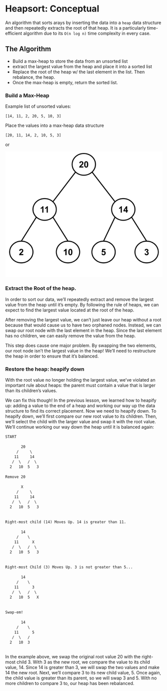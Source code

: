 # Heapsort: Conceptual

An algorithm that sorts arays by inserting the data into a `heap` data 
structure and then repeatedly extracts the root of that heap. It is a 
particularly time-efficient algorithm due to its `O(n log n)` time 
complexity in every case. 

## The Algorithm

- Build a max-heap to store the data from an unsorted list
- extract the largest value from the heap and place it into a sorted list
- Replace the root of the heap w/ the last element in the list. Then 
  rebalance, the heap. 
- Once the max-heap is empty, return the sorted list. 

### Build a Max-Heap

Example list of unsorted values: 
```text
[14, 11, 2, 20, 5, 10, 3]
```
Place the values into a max-heap data structure

```text
[20, 11, 14, 2, 10, 5, 3]
```
or

![](../../img/img_8.png)

### Extract the Root of the heap. 
 In order to sort our data, we’ll repeatedly extract and remove the 
  largest value from the heap until it’s empty. By following the rule of 
  heaps, we can expect to find the largest value located at the root of 
 the heap.

 After removing the largest value, we can’t just leave our heap without a 
  root because that would cause us to have two orphaned nodes. Instead, we 
  can swap our root node with the last element in the heap. Since the last 
  element has no children, we can easily remove the value from the heap.

 This step does cause one major problem. By swapping the two elements, our 
  root node isn’t the largest value in the heap! We’ll need to restructure 
  the heap in order to ensure that it’s balanced.

### Restore the heap: heapify down

 With the root value no longer holding the largest value, we’ve violated 
  an important rule about heaps: the parent must contain a value that is 
  larger than its children’s values.

 We can fix this though! In the previous lesson, we learned how to heapify 
  up: adding a value to the end of a heap and working our way up the data 
  structure to find its correct placement. Now we need to heapify down. To 
  heapify down, we’ll first compare our new root value to its children. 
  Then, we’ll select the child with the larger value and swap it with the 
  root value. We’ll continue working our way down the heap until it is 
  balanced again:
 
```text
START

       20
     /     \
    11     14
   /  \   /  \
  2   10  5   3

Remove 20

       X
     /     \
    11     14
   /  \   /  \
  2   10  5   3
     

Right-most child (14) Moves Up. 14 is greater than 11.      
    
       14
     /    \
    11      X
   /  \   /  \
  2   10  5   3


Right-most Child (3) Moves Up. 3 is not greater than 5...

       14
     /    \
    11      3
   /  \   /  \
  2   10  5   X
  

Swap-em!

       14
     /    \
    11      5
   /  \   /  
  2   10  3   


```

 In the example above, we swap the original root value 20 with the 
  right-most child 3. With 3 as the new root, we compare the value to its 
  child value, 14. Since 14 is greater than 3, we will swap the two values 
  and make 14 the new root. Next, we’ll compare 3 to its new child value, 
 5. Once again, the child value is greater than its parent, so we will 
     swap 3 and 5. With no more children to compare 3 to, our heap has 
    been rebalanced.